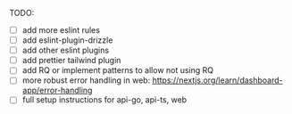 TODO:

- [ ] add more eslint rules
- [ ] add eslint-plugin-drizzle
- [ ] add other eslint plugins
- [ ] add prettier tailwind plugin
- [ ] add RQ or implement patterns to allow not using RQ
- [ ] more robust error handling in web: https://nextjs.org/learn/dashboard-app/error-handling
- [ ] full setup instructions for api-go, api-ts, web
